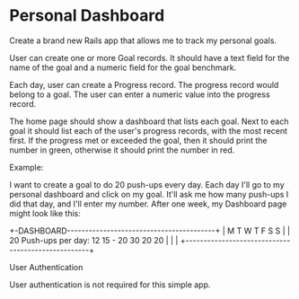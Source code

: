 # Personal Dashboard

Create a brand new Rails app that allows me to track my personal goals. 

User can create one or more Goal records. It should have a text field for the name 
of the goal and a numeric field for the goal benchmark. 

Each day, user can create a Progress record. The progress record would belong to a goal.
The user can enter a numeric value into the progress record. 

The home page should show a dashboard that lists each goal.
Next to each goal it should list each of the user's progress records, 
with the most recent first. If the progress met or exceeded the goal,
then it should print the number in green, otherwise it should print the number in red. 

Example: 

I want to create a goal to do 20 push-ups every day. Each day I'll go to my personal
dashboard and click on my goal. It'll ask me how many push-ups I did that day, 
and I'll enter my number. After one week, my Dashboard page might look like this: 

+-DASHBOARD-----------------------------------------+
|                      M  T  W  T  F  S  S          |
| 20 Push-ups per day: 12 15 -  20 30 20 20         |
|                                                   |
+---------------------------------------------------+

User Authentication

User authentication is not required for this simple app. 